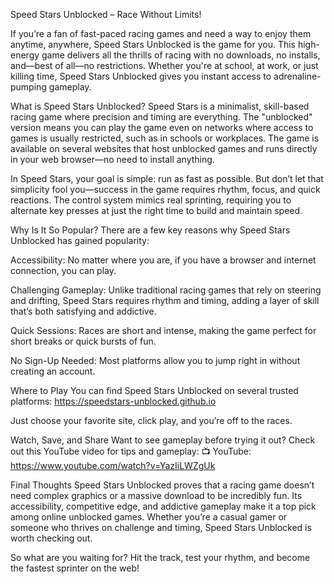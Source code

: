 Speed Stars Unblocked – Race Without Limits!

If you’re a fan of fast-paced racing games and need a way to enjoy them anytime, anywhere, Speed Stars Unblocked is the game for you. This high-energy game delivers all the thrills of racing with no downloads, no installs, and—best of all—no restrictions. Whether you're at school, at work, or just killing time, Speed Stars Unblocked gives you instant access to adrenaline-pumping gameplay.

What is Speed Stars Unblocked?
Speed Stars is a minimalist, skill-based racing game where precision and timing are everything. The "unblocked" version means you can play the game even on networks where access to games is usually restricted, such as in schools or workplaces. The game is available on several websites that host unblocked games and runs directly in your web browser—no need to install anything.

In Speed Stars, your goal is simple: run as fast as possible. But don’t let that simplicity fool you—success in the game requires rhythm, focus, and quick reactions. The control system mimics real sprinting, requiring you to alternate key presses at just the right time to build and maintain speed.

Why Is It So Popular?
There are a few key reasons why Speed Stars Unblocked has gained popularity:

Accessibility: No matter where you are, if you have a browser and internet connection, you can play.

Challenging Gameplay: Unlike traditional racing games that rely on steering and drifting, Speed Stars requires rhythm and timing, adding a layer of skill that’s both satisfying and addictive.

Quick Sessions: Races are short and intense, making the game perfect for short breaks or quick bursts of fun.

No Sign-Up Needed: Most platforms allow you to jump right in without creating an account.

Where to Play
You can find Speed Stars Unblocked on several trusted platforms:
https://speedstars-unblocked.github.io

Just choose your favorite site, click play, and you’re off to the races.

Watch, Save, and Share
Want to see gameplay before trying it out? Check out this YouTube video for tips and gameplay:
📺 YouTube: https://www.youtube.com/watch?v=YazIiLWZgUk

Final Thoughts
Speed Stars Unblocked proves that a racing game doesn’t need complex graphics or a massive download to be incredibly fun. Its accessibility, competitive edge, and addictive gameplay make it a top pick among online unblocked games. Whether you’re a casual gamer or someone who thrives on challenge and timing, Speed Stars Unblocked is worth checking out.

So what are you waiting for? Hit the track, test your rhythm, and become the fastest sprinter on the web!
